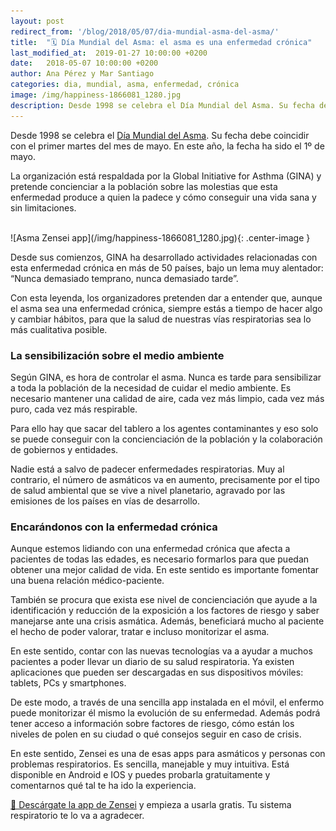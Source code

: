 ```yaml
---
layout: post
redirect_from: '/blog/2018/05/07/dia-mundial-asma-del-asma/'
title:  "🗓️ Día Mundial del Asma: el asma es una enfermedad crónica"
last_modified_at:  2019-01-27 10:00:00 +0200
date:   2018-05-07 10:00:00 +0200
author: Ana Pérez y Mar Santiago
categories: dia, mundial, asma, enfermedad, crónica
image: /img/happiness-1866081_1280.jpg
description: Desde 1998 se celebra el Día Mundial del Asma. Su fecha debe coincidir con el primer martes del mes de mayo. En este año, la fecha ha sido el 1º de mayo. La organización está respaldada por la ...
---
```


Desde 1998 se celebra el [Día Mundial del Asma](https://es.wikipedia.org/wiki/D%C3%ADa_Mundial_del_Asma). Su fecha debe coincidir con el primer martes del mes de mayo. En este año, la fecha ha sido el 1º de mayo. 

La organización está respaldada por la Global Initiative for Asthma (GINA) y pretende concienciar a la población sobre las molestias que esta enfermedad produce a quien la padece y cómo conseguir una vida sana y sin limitaciones.

<br>
![Asma Zensei app](/img/happiness-1866081_1280.jpg){: .center-image }
<br>

Desde sus comienzos, GINA ha desarrollado actividades relacionadas con esta enfermedad crónica en más de 50 países, bajo un lema muy alentador: “Nunca demasiado temprano, nunca demasiado tarde”. 

Con esta leyenda, los organizadores pretenden dar a entender que, aunque el asma sea una enfermedad crónica, siempre estás a tiempo de hacer algo y cambiar hábitos, para que la salud de nuestras vías respiratorias sea lo más cualitativa posible.

### La sensibilización sobre el medio ambiente

Según GINA, es hora de controlar el asma. Nunca es tarde para sensibilizar a toda la población de la necesidad de cuidar el medio ambiente. Es necesario mantener una calidad de aire, cada vez más limpio, cada vez más puro, cada vez más respirable. 

Para ello hay que sacar del tablero a los agentes contaminantes y eso solo se puede conseguir con la concienciación de la población y la colaboración de gobiernos y entidades.

Nadie está a salvo de padecer enfermedades respiratorias. Muy al contrario, el número de asmáticos va en aumento, precisamente por el tipo de salud ambiental que se vive a nivel planetario, agravado por las emisiones de los países en vías de desarrollo.

### Encarándonos con la enfermedad crónica

Aunque estemos lidiando con una enfermedad crónica que afecta a pacientes de todas las edades, es necesario formarlos para que puedan obtener una mejor calidad de vida. En este sentido es importante fomentar una buena relación médico-paciente. 

También se procura que exista ese nivel de concienciación que ayude a la identificación y reducción  de la exposición a los factores de riesgo y saber manejarse ante una crisis asmática. Además, beneficiará mucho al paciente el hecho de poder valorar, tratar e incluso monitorizar el asma.

En este sentido, contar con las nuevas tecnologías va a ayudar a muchos pacientes a poder llevar un diario de su salud respiratoria. Ya existen aplicaciones que pueden ser descargadas en sus dispositivos móviles: tablets, PCs y smartphones.

De este modo, a través de una sencilla app instalada en el móvil, el enfermo puede monitorizar él mismo la evolución de su enfermedad. Además podrá tener acceso a información sobre factores de riesgo, cómo están los niveles de polen en su ciudad o qué consejos seguir en caso de crisis.

En este sentido, Zensei es una de esas apps para asmáticos y personas con problemas respiratorios. Es sencilla, manejable y muy intuitiva. Está disponible en Android e IOS y puedes probarla gratuitamente y comentarnos qué tal te ha ido la experiencia.

[📱 Descárgate la app de Zensei](https://zenseiapp.com) y empieza a usarla gratis. Tu sistema respiratorio te lo va a agradecer.



